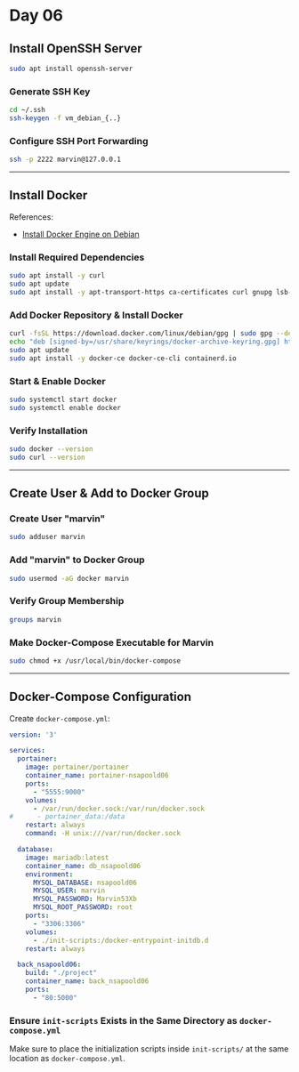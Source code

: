 # Day 06

## Install OpenSSH Server

```bash
sudo apt install openssh-server
```

### Generate SSH Key

```bash
cd ~/.ssh
ssh-keygen -f vm_debian_{..}
```

### Configure SSH Port Forwarding

```bash
ssh -p 2222 marvin@127.0.0.1
```

---

## Install Docker

References:
- [Install Docker Engine on Debian](https://docs.docker.com/engine/install/debian/)

### Install Required Dependencies

```bash
sudo apt install -y curl
sudo apt update
sudo apt install -y apt-transport-https ca-certificates curl gnupg lsb-release
```

### Add Docker Repository & Install Docker

```bash
curl -fsSL https://download.docker.com/linux/debian/gpg | sudo gpg --dearmor -o /usr/share/keyrings/docker-archive-keyring.gpg
echo "deb [signed-by=/usr/share/keyrings/docker-archive-keyring.gpg] https://download.docker.com/linux/debian $(lsb_release -cs) stable" | sudo tee /etc/apt/sources.list.d/docker.list > /dev/null
sudo apt update
sudo apt install -y docker-ce docker-ce-cli containerd.io
```

### Start & Enable Docker

```bash
sudo systemctl start docker
sudo systemctl enable docker
```

### Verify Installation

```bash
sudo docker --version
sudo curl --version
```

---

## Create User & Add to Docker Group

### Create User "marvin"

```bash
sudo adduser marvin
```

### Add "marvin" to Docker Group

```bash
sudo usermod -aG docker marvin
```

### Verify Group Membership

```bash
groups marvin
```

### Make Docker-Compose Executable for Marvin

```bash
sudo chmod +x /usr/local/bin/docker-compose
```

---

## Docker-Compose Configuration

Create `docker-compose.yml`:

```yaml
version: '3'

services:
  portainer:
    image: portainer/portainer
    container_name: portainer-nsapoold06
    ports:
      - "5555:9000"
    volumes:
      - /var/run/docker.sock:/var/run/docker.sock
#      - portainer_data:/data
    restart: always
    command: -H unix:///var/run/docker.sock

  database:
    image: mariadb:latest
    container_name: db_nsapoold06
    environment:
      MYSQL_DATABASE: nsapoold06
      MYSQL_USER: marvin
      MYSQL_PASSWORD: Marvin53Xb
      MYSQL_ROOT_PASSWORD: root
    ports:
      - "3306:3306"
    volumes:
      - ./init-scripts:/docker-entrypoint-initdb.d
    restart: always

  back_nsapoold06:
    build: "./project"
    container_name: back_nsapoold06
    ports:
      - "80:5000"
```

### Ensure `init-scripts` Exists in the Same Directory as `docker-compose.yml`
Make sure to place the initialization scripts inside `init-scripts/` at the same location as `docker-compose.yml`.

